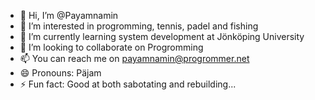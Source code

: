 - 👋 Hi, I’m @Payamnamin
- 👀 I’m interested in progromming, tennis, padel and fishing
- 🌱 I’m currently learning system development at Jönköping University 
- 💞️ I’m looking to collaborate on Progromming
- 📫 You can reach me on payamnamin@progrommer.net
- 😄 Pronouns: Päjam
- ⚡ Fun fact: Good at both sabotating and rebuilding... 

<!---
Payamnamin/Payamnamin is a ✨ special ✨ repository because its `README.md` (this file) appears on your GitHub profile.
You can click the Preview link to take a look at your changes.
--->
